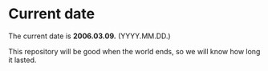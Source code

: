 # Current date

The current date is **2006.03.09.** (YYYY.MM.DD.)

This repository will be good when the world ends, so we will know how long it lasted.